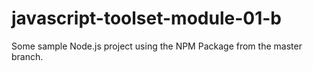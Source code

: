 # javascript-toolset-module-01-b

Some sample Node.js project using the NPM Package from the master branch.
